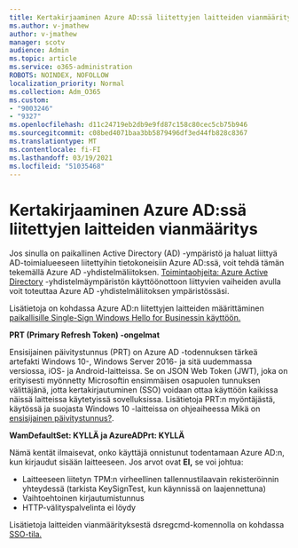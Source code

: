 ```yaml
---
title: Kertakirjaaminen Azure AD:ssä liitettyjen laitteiden vianmääritys
ms.author: v-jmathew
author: v-jmathew
manager: scotv
audience: Admin
ms.topic: article
ms.service: o365-administration
ROBOTS: NOINDEX, NOFOLLOW
localization_priority: Normal
ms.collection: Adm_O365
ms.custom:
- "9003246"
- "9327"
ms.openlocfilehash: d11c24719eb2db9e9fd87c158c80cec5cb75b946
ms.sourcegitcommit: c08bed4071baa3bb5879496df3ed44fb828c8367
ms.translationtype: MT
ms.contentlocale: fi-FI
ms.lasthandoff: 03/19/2021
ms.locfileid: "51035468"
---
```

# <a name="troubleshoot-single-sign-on-for-azure-ad-joined-devices"></a>Kertakirjaaminen Azure AD:ssä liitettyjen laitteiden vianmääritys

Jos sinulla on paikallinen Active Directory (AD) -ympäristö ja haluat liittyä AD-toimialueeseen liitettyihin tietokoneisiin Azure AD:ssä, voit tehdä tämän tekemällä Azure AD -yhdistelmäliitoksen. [Toimintaohjeita: Azure Active Directory](https://docs.microsoft.com/azure/active-directory/devices/hybrid-azuread-join-plan) -yhdistelmäympäristön käyttöönottoon liittyvien vaiheiden avulla voit toteuttaa Azure AD -yhdistelmäliitoksen ympäristössäsi.

Lisätietoja on kohdassa Azure AD:n liitettyjen laitteiden määrittäminen [paikallisille Single-Sign Windows Hello for Businessin käyttöön.](https://docs.microsoft.com/windows/security/identity-protection/hello-for-business/hello-hybrid-aadj-sso-base)

**PRT (Primary Refresh Token) -ongelmat**

Ensisijainen päivitystunnus (PRT) on Azure AD -todennuksen tärkeä artefakti Windows 10-, Windows Server 2016- ja sitä uudemmassa versiossa, iOS- ja Android-laitteissa. Se on JSON Web Token (JWT), joka on erityisesti myönnetty Microsoftin ensimmäisen osapuolen tunnuksen välittäjänä, jotta kertakirjautuminen (SSO) voidaan ottaa käyttöön kaikissa näissä laitteissa käytetyissä sovelluksissa. Lisätietoja PRT:n myöntäjästä, käytössä ja suojasta Windows 10 -laitteissa on ohjeaiheessa Mikä on [ensisijainen päivitystunnus?](https://docs.microsoft.com/azure/active-directory/devices/concept-primary-refresh-token).

**WamDefaultSet: KYLLÄ ja AzureADPrt: KYLLÄ**

Nämä kentät ilmaisevat, onko käyttäjä onnistunut todentamaan Azure AD:n, kun kirjaudut sisään laitteeseen. Jos arvot ovat **EI,** se voi johtua:

- Laitteeseen liitetyn TPM:n virheellinen tallennustilaavain rekisteröinnin yhteydessä (tarkista KeySignTest, kun käynnissä on laajennettuna)
- Vaihtoehtoinen kirjautumistunnus
- HTTP-välityspalvelinta ei löydy

Lisätietoja laitteiden vianmäärityksestä dsregcmd-komennolla on kohdassa [SSO-tila.](https://docs.microsoft.com/azure/active-directory/devices/troubleshoot-device-dsregcmd#sso-state)
